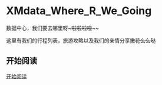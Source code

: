 XMdata_Where_R_We_Going
=======================

数据中心，我们要去哪里呀~~~啦啦啦啦~~~~

这里有我们的行程列表，旅游攻略以及我们的亲情分享~~撒花么么哒~~

## 开始阅读
[开始阅读](<https://github.com/luosangnanka/XMdata_Where_R_We_Going/blob/master/ebook/preface.md>)